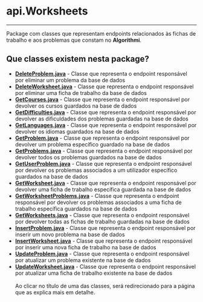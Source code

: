# api.Worksheets
*** 
Package com classes que representam endpoints relacionados às fichas de trabalho e aos problemas que constam no **Algorithmi**.

## Que classes existem nesta package?
- [**DeleteProblem.java**](./Classes%20em%20api.Worksheets/DeleteProblem.java.md) - Classe que representa o endpoint responsável por eliminar um problema da base de dados
- [**DeleteWorksheet.java**](./Classes%20em%20api.Worksheets/DeleteWorksheet.java.md) - Classe que representa o endpoint responsável por eliminar uma ficha de trabalho da base de dados
- [**GetCourses.java**](./Classes%20em%20api.Worksheets/GetCourses.java.md) - Classe que representa o endpoint responsável por devolver os cursos guardados na base de dados
- [**GetDifficulties.java**](./Classes%20em%20api.Worksheets/GetDifficulties.java.md) - Classe que representa o endpoint responsável por devolver as dificuldades dos problemas guardadas na base de dados
- [**GetLanguages.java**](./Classes%20em%20api.Worksheets/GetLanguages.java.md) - Classe que representa o endpoint responsável por devolver os idiomas guardados na base de dados
- [**GetProblem.java**](./Classes%20em%20api.Worksheets/GetProblem.java.md) - Classe que representa o endpoint responsável por devolver um problema específico guardado na base de dados
- [**GetProblems.java**](./Classes%20em%20api.Worksheets/GetProblems.java.md) - Classe que representa o endpoint responsável por devolver todos os problemas guardados na base de dados
- [**GetUserProblem.java**](./Classes%20em%20api.Worksheets/GetUserProblem.java.md) - Classe que representa o endpoint responsável por devolver os problemas associados a um utilizador específico guardados na base de dados
- [**GetWorksheet.java**](./Classes%20em%20api.Worksheets/GetWorksheet.java.md) - Classe que representa o endpoint responsável por devolver uma ficha de trabalho específica guardada na base de dados
- [**GetWorksheetProblems.java**](./Classes%20em%20api.Worksheets/GetWorksheetProblems.java.md) - Classe que representa o endpoint responsável por devolver os problemas associados a uma ficha de trabalho específica guardados na base de dados
- [**GetWorksheets.java**](./Classes%20em%20api.Worksheets/GetWorksheets.java.md) - Classe que representa o endpoint responsável por devolver todas as fichas de trabalho guardadas na base de dados
- [**InsertProblem.java**](./Classes%20em%20api.Worksheets/InsertProblem.java.md) - Classe que representa o endpoint responsável por inserir um novo problema na base de dados
- [**InsertWorksheet.java**](./Classes%20em%20api.Worksheets/InsertWorksheet.java.md) - Classe que representa o endpoint responsável por inserir uma nova ficha de trabalho na base de dados
- [**UpdateProblem.java**](./Classes%20em%20api.Worksheets/UpdateProblem.java.md) - Classe que representa o endpoint responsável por atualizar um problema existente na base de dados
- [**UpdateWorksheet.java**](./Classes%20em%20api.Worksheets/UpdateWorksheet.java.md) - Classe que representa o endpoint responsável por atualizar uma ficha de trabalho existente na base de dados
<br><br>
Ao clicar no título de uma das classes, será redirecionado para a página que as explica mais em detalhe.
